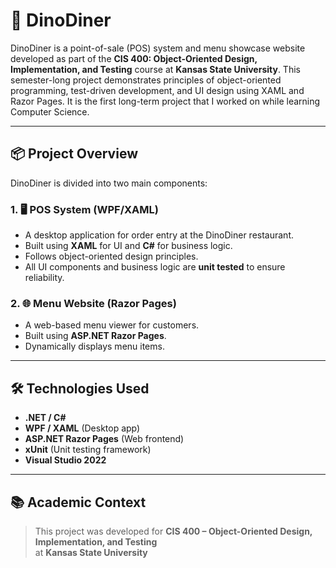 # 🦕 DinoDiner

DinoDiner is a point-of-sale (POS) system and menu showcase website developed as part of the **CIS 400: Object-Oriented Design, Implementation, and Testing** course at **Kansas State University**. 
This semester-long project demonstrates principles of object-oriented programming, test-driven development, and UI design using XAML and Razor Pages. It is the first long-term project that I worked on while
learning Computer Science.

---

## 📦 Project Overview

DinoDiner is divided into two main components:

### 1. 🖥️ POS System (WPF/XAML)

- A desktop application for order entry at the DinoDiner restaurant.
- Built using **XAML** for UI and **C#** for business logic.
- Follows object-oriented design principles.
- All UI components and business logic are **unit tested** to ensure reliability.

### 2. 🌐 Menu Website (Razor Pages)

- A web-based menu viewer for customers.
- Built using **ASP.NET Razor Pages**.
- Dynamically displays menu items.

---

## 🛠️ Technologies Used

- **.NET / C#**
- **WPF / XAML** (Desktop app)
- **ASP.NET Razor Pages** (Web frontend)
- **xUnit** (Unit testing framework)
- **Visual Studio 2022**

---

## 📚 Academic Context

> This project was developed for **CIS 400 – Object-Oriented Design, Implementation, and Testing**  
> at **Kansas State University**

